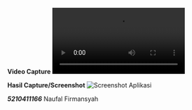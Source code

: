 **Video Capture**
![Video Preview Aplikasi](./assets/preview-capture.mp4)

**Hasil Capture/Screenshot**
![Screenshot Aplikasi](./assets/screenshot.png)

***5210411166*** Naufal Firmansyah
